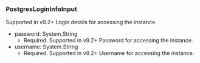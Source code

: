 ### PostgresLoginInfoInput
Supported in v9.2+
  Login details for accessing the instance.

- password: System.String
  - Required. Supported in v9.2+
      Password for accessing the instance.
- username: System.String
  - Required. Supported in v9.2+
      Username for accessing the instance.
